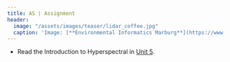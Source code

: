 ```yaml
---
title: AS | Assignment
header:
  image: "/assets/images/teaser/lidar_coffee.jpg"
  caption: 'Image: [**Environmental Informatics Marburg**](https://www.uni-marburg.de/en/fb19/disciplines/physisch/environmentalinformatics){:target="_blank"}'
---
```


* Read the Introduction to Hyperspectral in [Unit 5](/moer-mpg-upscaling/unit05/unit05-02_Hyperspectral_Remote_Sensing.html).



